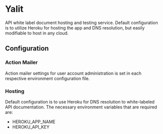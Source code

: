 # Yalit

API white label document hosting and testing service. Default configuration is to utilize Heroku for hosting the app and DNS resolution, but easily modifiable to host in any cloud.

## Configuration


### Action Mailer
Action mailer settings for user account administration is set in each respective environment configuration file.


### Hosting
Default configuration is to use Heroku for DNS resolution to white-labeled API documentation. The necessary environment variables that are required are:

- HEROKU_APP_NAME
- HEROKU_API_KEY

